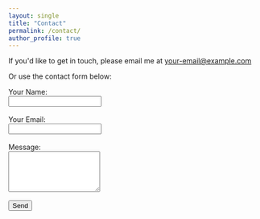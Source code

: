 ```yaml
---
layout: single
title: "Contact"
permalink: /contact/
author_profile: true
---
```


If you'd like to get in touch, please email me at [your-email@example.com](mailto:your-email@example.com)

Or use the contact form below:

<form action="https://formspree.io/f/mnqwnqgj" method="POST">
  <label>Your Name:</label><br>
  <input type="text" name="name" required><br><br>
  <label>Your Email:</label><br>
  <input type="email" name="_replyto" required><br><br>
  <label>Message:</label><br>
  <textarea name="message" rows="5" required></textarea><br><br>
  <button type="submit">Send</button>
</form>